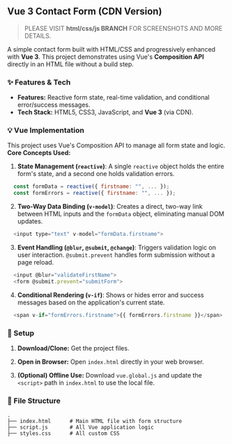 ## Vue 3 Contact Form (CDN Version)

> PLEASE VISIT **html/css/js BRANCH** FOR SCREENSHOTS AND MORE DETAILS.

A simple contact form built with HTML/CSS and progressively enhanced with **Vue 3**. This project demonstrates using Vue's **Composition API** directly in an HTML file without a build step.



### ✨ Features & Tech

-    **Features:** Reactive form state, real-time validation, and conditional error/success messages.
-    **Tech Stack:** HTML5, CSS3, JavaScript, and **Vue 3** (via CDN).

### 💡 Vue Implementation

This project uses Vue's Composition API to manage all form state and logic.
**Core Concepts Used:**
1.  **State Management (`reactive`)**: A single `reactive` object holds the entire form's state, and a second one holds validation errors.
  ```js
    const formData = reactive({ firstname: "", ... });
    const formErrors = reactive({ firstname: "", ... });
  ```

2.  **Two-Way Data Binding (`v-model`)**: Creates a direct, two-way link between HTML inputs and the `formData` object, eliminating manual DOM updates.
  ```js
    <input type="text" v-model="formData.firstname">
  ```

3.  **Event Handling (`@blur`, `@submit`, `@change`)**: Triggers validation logic on user interaction. `@submit.prevent` handles form submission without a page reload.
  ```js
    <input @blur="validateFirstName">
    <form @submit.prevent="submitForm">
  ```
4.  **Conditional Rendering (`v-if`)**: Shows or hides error and success messages based on the application's current state.
  ```js
    <span v-if="formErrors.firstname">{{ formErrors.firstname }}</span>
  ```

### 🚀 Setup

1.  **Download/Clone:** Get the project files.

2. **Open in Browser:** Open `index.html` directly in your web browser.

3.  **(Optional) Offline Use:** Download `vue.global.js` and update the `<script>` path in `index.html` to use the local file.

### 📂 File Structure
  ```
  .
  ├── index.html      # Main HTML file with form structure
  ├── script.js       # All Vue application logic
  ├── styles.css      # All custom CSS
  
```
